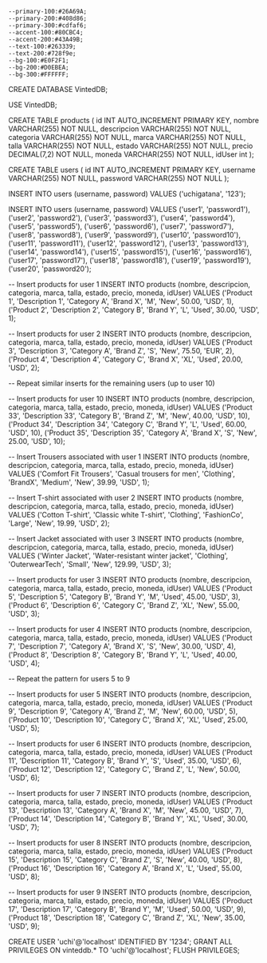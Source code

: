     --primary-100:#26A69A;
    --primary-200:#408d86;
    --primary-300:#cdfaf6;
    --accent-100:#80CBC4;
    --accent-200:#43A49B;
    --text-100:#263339;
    --text-200:#728f9e;
    --bg-100:#E0F2F1;
    --bg-200:#D0EBEA;
    --bg-300:#FFFFFF;

CREATE DATABASE VintedDB;

USE VintedDB;

CREATE TABLE products (
    id INT AUTO_INCREMENT PRIMARY KEY,
    nombre VARCHAR(255) NOT NULL,
    descripcion VARCHAR(255) NOT NULL,
    categoria VARCHAR(255) NOT NULL,
    marca VARCHAR(255) NOT NULL,
    talla VARCHAR(255) NOT NULL,
    estado VARCHAR(255) NOT NULL,
    precio DECIMAL(7,2) NOT NULL,
    moneda VARCHAR(255) NOT NULL,
    idUser int
);


      

CREATE TABLE users (
    id INT AUTO_INCREMENT PRIMARY KEY,
    username VARCHAR(255) NOT NULL,
    password VARCHAR(255) NOT NULL
);

INSERT INTO users (username, password) VALUES ('uchigatana', '123');


INSERT INTO users (username, password) VALUES
('user1', 'password1'),
('user2', 'password2'),
('user3', 'password3'),
('user4', 'password4'),
('user5', 'password5'),
('user6', 'password6'),
('user7', 'password7'),
('user8', 'password8'),
('user9', 'password9'),
('user10', 'password10'),
('user11', 'password11'),
('user12', 'password12'),
('user13', 'password13'),
('user14', 'password14'),
('user15', 'password15'),
('user16', 'password16'),
('user17', 'password17'),
('user18', 'password18'),
('user19', 'password19'),
('user20', 'password20');


-- Insert products for user 1
INSERT INTO products (nombre, descripcion, categoria, marca, talla, estado, precio, moneda, idUser) VALUES
('Product 1', 'Description 1', 'Category A', 'Brand X', 'M', 'New', 50.00, 'USD', 1),
('Product 2', 'Description 2', 'Category B', 'Brand Y', 'L', 'Used', 30.00, 'USD', 1);

-- Insert products for user 2
INSERT INTO products (nombre, descripcion, categoria, marca, talla, estado, precio, moneda, idUser) VALUES
('Product 3', 'Description 3', 'Category A', 'Brand Z', 'S', 'New', 75.50, 'EUR', 2),
('Product 4', 'Description 4', 'Category C', 'Brand X', 'XL', 'Used', 20.00, 'USD', 2);

-- Repeat similar inserts for the remaining users (up to user 10)

-- Insert products for user 10
INSERT INTO products (nombre, descripcion, categoria, marca, talla, estado, precio, moneda, idUser) VALUES
('Product 33', 'Description 33', 'Category B', 'Brand Z', 'M', 'New', 40.00, 'USD', 10),
('Product 34', 'Description 34', 'Category C', 'Brand Y', 'L', 'Used', 60.00, 'USD', 10),
('Product 35', 'Description 35', 'Category A', 'Brand X', 'S', 'New', 25.00, 'USD', 10);


-- Insert Trousers associated with user 1
INSERT INTO products (nombre, descripcion, categoria, marca, talla, estado, precio, moneda, idUser)
VALUES ('Comfort Fit Trousers', 'Casual trousers for men', 'Clothing', 'BrandX', 'Medium', 'New', 39.99, 'USD', 1);

-- Insert T-shirt associated with user 2
INSERT INTO products (nombre, descripcion, categoria, marca, talla, estado, precio, moneda, idUser)
VALUES ('Cotton T-shirt', 'Classic white T-shirt', 'Clothing', 'FashionCo', 'Large', 'New', 19.99, 'USD', 2);

-- Insert Jacket associated with user 3
INSERT INTO products (nombre, descripcion, categoria, marca, talla, estado, precio, moneda, idUser)
VALUES ('Winter Jacket', 'Water-resistant winter jacket', 'Clothing', 'OuterwearTech', 'Small', 'New', 129.99, 'USD', 3);

-- Insert products for user 3
INSERT INTO products (nombre, descripcion, categoria, marca, talla, estado, precio, moneda, idUser) VALUES
('Product 5', 'Description 5', 'Category B', 'Brand Y', 'M', 'Used', 45.00, 'USD', 3),
('Product 6', 'Description 6', 'Category C', 'Brand Z', 'XL', 'New', 55.00, 'USD', 3);

-- Insert products for user 4
INSERT INTO products (nombre, descripcion, categoria, marca, talla, estado, precio, moneda, idUser) VALUES
('Product 7', 'Description 7', 'Category A', 'Brand X', 'S', 'New', 30.00, 'USD', 4),
('Product 8', 'Description 8', 'Category B', 'Brand Y', 'L', 'Used', 40.00, 'USD', 4);

-- Repeat the pattern for users 5 to 9

-- Insert products for user 5
INSERT INTO products (nombre, descripcion, categoria, marca, talla, estado, precio, moneda, idUser) VALUES
('Product 9', 'Description 9', 'Category A', 'Brand Z', 'M', 'New', 60.00, 'USD', 5),
('Product 10', 'Description 10', 'Category C', 'Brand X', 'XL', 'Used', 25.00, 'USD', 5);

-- Insert products for user 6
INSERT INTO products (nombre, descripcion, categoria, marca, talla, estado, precio, moneda, idUser) VALUES
('Product 11', 'Description 11', 'Category B', 'Brand Y', 'S', 'Used', 35.00, 'USD', 6),
('Product 12', 'Description 12', 'Category C', 'Brand Z', 'L', 'New', 50.00, 'USD', 6);

-- Insert products for user 7
INSERT INTO products (nombre, descripcion, categoria, marca, talla, estado, precio, moneda, idUser) VALUES
('Product 13', 'Description 13', 'Category A', 'Brand X', 'M', 'New', 45.00, 'USD', 7),
('Product 14', 'Description 14', 'Category B', 'Brand Y', 'XL', 'Used', 30.00, 'USD', 7);

-- Insert products for user 8
INSERT INTO products (nombre, descripcion, categoria, marca, talla, estado, precio, moneda, idUser) VALUES
('Product 15', 'Description 15', 'Category C', 'Brand Z', 'S', 'New', 40.00, 'USD', 8),
('Product 16', 'Description 16', 'Category A', 'Brand X', 'L', 'Used', 55.00, 'USD', 8);

-- Insert products for user 9
INSERT INTO products (nombre, descripcion, categoria, marca, talla, estado, precio, moneda, idUser) VALUES
('Product 17', 'Description 17', 'Category B', 'Brand Y', 'M', 'Used', 50.00, 'USD', 9),
('Product 18', 'Description 18', 'Category C', 'Brand Z', 'XL', 'New', 35.00, 'USD', 9);



CREATE USER 'uchi'@'localhost' IDENTIFIED BY '1234';
GRANT ALL PRIVILEGES ON vinteddb.* TO 'uchi'@'localhost';
FLUSH PRIVILEGES;